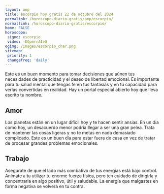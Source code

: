 ```yaml
---
layout: amp
title: escorpio hoy gratis 22 de octubre del 2024 
permalink: /horoscopo-diario-gratis/amp/escorpio/
normallink: /horoscopo-diario-gratis/escorpio/
home: FALSE
horoscopo:
 signo: escorpio
 video: -DQpmrrAIeU
ogimg: /images/escorpio_char.png
sitemap:
 priority: 1
 changefreq: 'daily'
---
```



Este es un buen momento para tomar decisiones que aúnen tus necesidades de practicidad y el deseo de libertad emocional. Es importante para tu salud mental que tengas fe en tus fantasías y en tu capacidad para verlas convertidas en realidad. Hay un portal especial abierto hoy que lleva escrito tu nombre.

## Amor

Los planetas están en un lugar difícil hoy y te hacen sentir ansias. En un día como hoy, un desacuerdo menor podría llegar a ser una gran pelea. Trata de mantener las cosas ligeras y no te metas en nada demasiado complicado. Este es un buen día para estar fuera de casa en vez de tratar de procesar grandes problemas emocionales.

## Trabajo

Asegúrate de que el lado más combativo de tus energías está bajo control. Anímate a tu utilizar tu enorme fuerza física, pero ten cuidado de dirigirla y concentrarla en algo positivo, útil y saludable. La energía que malgastes en forma negativa se volverá en tu contra.
